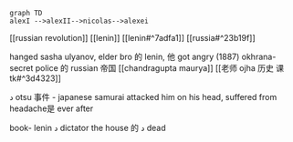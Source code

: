 ```mermaid
graph TD
alexI -->alexII-->nicolas-->alexei
```
[[russian revolution]]
[[lenin]]
[[lenin#^7adfa1]]
[[russia#^23b19f]]

hanged sasha ulyanov, elder bro 的 lenin, 他 got angry (1887)
okhrana- secret police 的 russian 帝国 [[chandragupta maurya]] [[老师 ojha 历史 课 tk#^3d4323]]

 د otsu 事件  - japanese samurai attacked him on his head, suffered from headache是 ever after

book-
lenin د dictator
the house 的 د dead